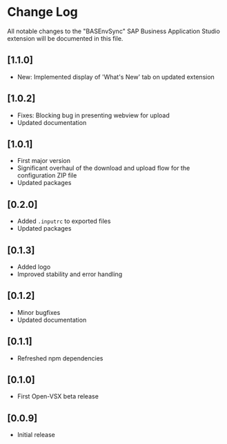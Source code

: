 # Change Log

All notable changes to the "BASEnvSync" SAP Business Application Studio extension will be documented in this file.

## [1.1.0]

- New: Implemented display of 'What's New' tab on updated extension

## [1.0.2]

- Fixes: Blocking bug in presenting webview for upload
- Updated documentation

## [1.0.1]

- First major version
- Significant overhaul of the download and upload flow for the configuration ZIP file
- Updated packages

## [0.2.0]

- Added `.inputrc` to exported files
- Updated packages

## [0.1.3]

- Added logo
- Improved stability and error handling

## [0.1.2]

- Minor bugfixes
- Updated documentation

## [0.1.1]

- Refreshed npm dependencies

## [0.1.0]

- First Open-VSX beta release

## [0.0.9]

- Initial release
